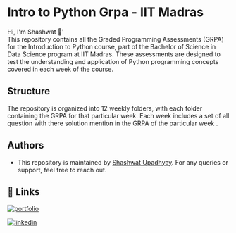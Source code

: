 
#  Intro to Python Grpa - IIT Madras 

Hi, I'm Shashwat 👋'    
This repository contains all the Graded Programming Assessments (GRPA) for the Introduction to Python course, part of the Bachelor of Science in Data Science program at IIT Madras. These assessments are designed to test the understanding and application of Python programming concepts covered in each week of the course.




## Structure
The repository is organized into 12 weekly folders, with each folder containing the GRPA for that particular week. Each week includes a set of all question with there solution  mention in the GRPA of the particular week .

## Authors

- This repository is maintained by [ Shashwat Upadhyay](https://github.com/Shashwatology). For any queries or support, feel free to reach out. 






## 🔗 Links
[![portfolio](https://img.shields.io/badge/my_portfolio-000?style=for-the-badge&logo=ko-fi&logoColor=white)](bento.me/shashwatupadhay)

[![linkedin](https://img.shields.io/badge/linkedin-0A66C2?style=for-the-badge&logo=linkedin&logoColor=white)](hhttps://www.linkedin.com/in/shashwat-upadhyay-13abb020b/)

